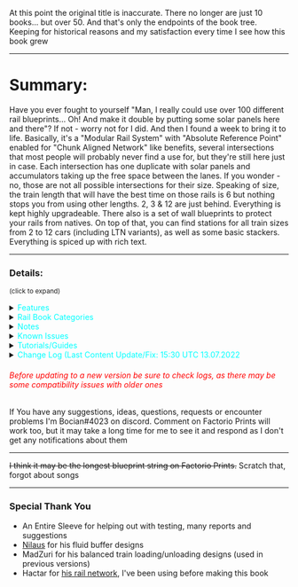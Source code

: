 At this point the original title is inaccurate. There no longer are just 10 books... but over 50. And that's only the endpoints of the book tree. Keeping for historical reasons and my satisfaction every time I see how this book grew

---

# Summary:
Have you ever fought to yourself "Man, I really could use over 100 different rail blueprints... Oh! And make it double by putting some solar panels here and there"? If not - worry not for I did. And then I found a week to bring it to life. Basically, it's a "Modular Rail System" with "Absolute Reference Point" enabled for "Chunk Aligned Network" like benefits, several intersections that most people will probably never find a use for, but they're still here just in case. Each intersection has one duplicate with solar panels and accumulators taking up the free space between the lanes. If you wonder - no, those are not all possible intersections for their size. Speaking of size, the train length that will have the best time on those rails is 6 but nothing stops you from using other lengths. 2, 3 & 12 are just behind. Everything is kept highly upgradeable. There also is a set of wall blueprints to protect your rails from natives. On top of that, you can find stations for all train sizes from 2 to 12 cars (including LTN variants), as well as some basic stackers. Everything is spiced up with rich text.

---

### Details:
<sup>(click to expand)</sup>

<details>
  <summary><span style="color:cyan">Features</summary>

<details>
  <summary><span style="color:yellow">Rails</summary>
<img src = "https://user-images.githubusercontent.com/70019596/106368255-9e538180-6348-11eb-955d-388e757714ec.png" width = 100%>
<font size = 1><div align="center"> All of them in non-solar variants | see Rail Book Categories for close ups<br>
right click & open image in new tab for better resolution
</font></div>

- All blueprints are always upgradable into their equivalents from other books placed lower on the list in the "Rail Book Categories" section as long as they are in the same category
 - many blueprints are upgradable into others from the same book or even other categories
   - some of that upgradability was sacrificed for the sake of throughput (extreme edge cases)
 - to achieve that, some blueprints don't have the best possible signal placement, but it's still perfect signalling (no 2 crosses of rail are in the same block)
- Each book comes in 2 variants:
 - standard (no ![solar panel](https://wiki.factorio.com/images/thumb/Solar_panel.png/32px-Solar_panel.png) &![accumulator](https://wiki.factorio.com/images/thumb/Accumulator.png/32px-Accumulator.png))
 - ![solar panel](https://wiki.factorio.com/images/thumb/Solar_panel.png/32px-Solar_panel.png) &![accumulator](https://wiki.factorio.com/images/thumb/Accumulator.png/32px-Accumulator.png) included because why would you want to waste so much space (aesthetics first though)
   - there are some paths left between solar panels so you can get run over by a train again
   - not a perfect ratio, I'm not a masochist and it "probably" would be impossible anyway
- Rail Spacing: ![rail](https://wiki.factorio.com/images/thumb/Straight_rail.png/32px-Straight_rail.png) - - ![rail](https://wiki.factorio.com/images/thumb/Straight_rail.png/32px-Straight_rail.png) - - - ![rail](https://wiki.factorio.com/images/thumb/Straight_rail.png/32px-Straight_rail.png) - - ![rail](https://wiki.factorio.com/images/thumb/Straight_rail.png/32px-Straight_rail.png)
- Optimized for 6 ![locomotive](https://wiki.factorio.com/images/thumb/Locomotive.png/32px-Locomotive.png)/![cargo wagon](https://wiki.factorio.com/images/thumb/Cargo_wagon.png/32px-Cargo_wagon.png) long trains, but works well with its multiples and divisors. Any length will work, those are just suggestions  ![locomotive](https://wiki.factorio.com/images/thumb/Locomotive.png/32px-Locomotive.png)/![cargo wagon](https://wiki.factorio.com/images/thumb/Cargo_wagon.png/32px-Cargo_wagon.png) (to avoid deadlocks there should be space equivalent to, or larger to the length of your longest train between intersections.)
- ![green wire](https://wiki.factorio.com/images/thumb/Green_wire.png/32px-Green_wire.png) & ![red wire](https://wiki.factorio.com/images/thumb/Red_wire.png/32px-Red_wire.png) + ![small lamp](https://wiki.factorio.com/images/thumb/Lamp.png/32px-Lamp.png) included
- Modular
- Right-Hand Drive
- Each section is 21x21 ![rail](https://wiki.factorio.com/images/thumb/Straight_rail.png/32px-Straight_rail.png) or 42x42 tiles big (books are focused on throughput for 6  ![locomotive](https://wiki.factorio.com/images/thumb/Locomotive.png/32px-Locomotive.png)/![cargo wagon](https://wiki.factorio.com/images/thumb/Cargo_wagon.png/32px-Cargo_wagon.png) trains and that is exactly the border length of the square in which all blueprints here fit, hence they are not chunk aligned)
- Grid snapping is on, so you can use them like a "chunk aligned network" (blueprints can only be placed on an artificial grid that lets you start building from 2 completely disconnected points on the map and ensures that they can still be perfectly connected, see [FFF #357](https://factorio.com/blog/post/fff-357) under the "Snapping" section)
- Every blueprint has ![landfill](https://wiki.factorio.com/images/thumb/Landfill.png/32px-Landfill.png) underlay to allow placing on water (Shift+LMB to place landfill, and LMB to place blueprint, you can also just double-click Shift+LMB)
- Pretty ![copper_cable](https://wiki.factorio.com/images/thumb/Copper_cable.png/32px-Copper_cable.png) connections

</details>


<details>
  <summary><span style="color:yellow">Stations</summary>

<img src = "https://user-images.githubusercontent.com/70019596/152643032-4d3e9b68-ad39-4577-a181-9536622db968.png" width = 100%>

<font size = 1><div align="center">
Vanilla stations and Buffers <br>
LTN Stations and depots are not visible here <br>
right click & open image in new tab for better resolution
</font></div>

- Modular design to fit all your needs
- Every station module comes in 2 variants:
   - Vanilla
   - [Logistic Train Network](https://mods.factorio.com/mods/Optera/LogisticTrainNetwork) mod compatible
- Some basic train stackers of lengths 2-12 - nothing special, but still nice to have
- Multiple buffer choices
- Depots for both vanilla and LTN
- Train Limit Control Addon blueprints included
- ![small lamp](https://wiki.factorio.com/images/thumb/Lamp.png/32px-Lamp.png) included
- Every blueprint has ![landfill](https://wiki.factorio.com/images/thumb/Landfill.png/32px-Landfill.png) underlay to allow placing on water (Shift+LMB to place landfill, and LMB to place blueprint, you can also just double-click Shift+LMB)
- Naming/symbolism/colour-coding tries to resemble that of the logistic system's components

</details>


<details>
  <summary><span style="color:yellow">Wall</summary>

<img src = "https://user-images.githubusercontent.com/70019596/106266452-b9c76b00-6228-11eb-9fc9-6e45222ec9b6.png" width = 100%>

<font size = 1><div align="center">
Wall Yoga <br>
Everything on this picture was placed from blueprints <br>
right click & open image in new tab for better resolution
</font></div>

- Every wall blueprint has grid snapping for the same grid as rails
   - There is no overlap with rails, so you never have to manually correct anything
   - They connect nicely with each other
- There are gates too, but no diagonal ones as there is no logic in the game itself that would allow for placing gates on diagonal rails
- No ![landfill](https://wiki.factorio.com/images/thumb/Landfill.png/32px-Landfill.png) underlay - who needs walls on water?
- There is a book called "Maintenance" where you can find:
   - Stations suited for maintaining your walls in good shape
   - Trains with set schedules to make use of those stations
   - A blueprint of a roboport with a buffer chest to supply your walls no matter how far from the station they span
   - Another book, with the same blueprints except for the fact that they care about artillery. It is meant to be used before you research artillery, and stations that can service artillery wagons won't work without it.


</details>
</details>

<details>
  <summary><span style="color:cyan">Rail Book Categories</summary>

- ##### Category A - Basic Blueprints
(90% of every rail network ever made)

 - <span style="color:orange">2 ![rail](https://wiki.factorio.com/images/thumb/Straight_rail.png/32px-Straight_rail.png)</span> (16bp)
 - <span style="color:cyan">2 ![rail](https://wiki.factorio.com/images/thumb/Straight_rail.png/32px-Straight_rail.png) ![solar panel](https://wiki.factorio.com/images/thumb/Solar_panel.png/32px-Solar_panel.png)</span> (16bp)

<img src = "https://user-images.githubusercontent.com/70019596/106368261-a6abbc80-6348-11eb-98d8-0dfe3476df0b.png" width = 100%>
<font size = 1><div align="center">
2 Lane Solar | Row 1: Vertical/Horizontal ends | Row 2: Vertical/Horizontal/Diagonal ends | Row 3: Diagonal ends  <br>
right click & open image in new tab for better resolution
</font></div>


 - <span style="color:orange">4 ![rail](https://wiki.factorio.com/images/thumb/Straight_rail.png/32px-Straight_rail.png)</span> (18bp)
 - <span style="color:cyan"> 4 ![rail](https://wiki.factorio.com/images/thumb/Straight_rail.png/32px-Straight_rail.png) ![solar panel](https://wiki.factorio.com/images/thumb/Solar_panel.png/32px-Solar_panel.png)</span> (18bp)

<img src = "https://user-images.githubusercontent.com/70019596/103366614-6516c000-4ac3-11eb-85a3-4aaab788c4db.png" width = 100%>
<font size = 1><div align="center">
4 Lane | Row 1: Vertical/Horizontal ends | Row 2: Vertical/Horizontal/Diagonal ends | Row 3: Diagonal ends <br>
right click & open image in new tab for better resolution
</font></div>


- ##### Category B1 - Lane Mergers/Splitters
(ends don't have equal number of lanes)

 - <span style="color:orange">4:2:1 ![rail](https://wiki.factorio.com/images/thumb/Straight_rail.png/32px-Straight_rail.png)</span> (16bp)
 - <span style="color:cyan">4:2:1 ![rail](https://wiki.factorio.com/images/thumb/Straight_rail.png/32px-Straight_rail.png) ![solar panel](https://wiki.factorio.com/images/thumb/Solar_panel.png/32px-Solar_panel.png)</span> (16bp)


<img src = "https://user-images.githubusercontent.com/70019596/106368271-b1fee800-6348-11eb-9124-0a4a7b42793d.png" width = 100%>
<font size = 1><div align="center">
4:2:1 Lan   |   No Particular Order <br>
right click & open image in new tab for better resolution
</font></div>


- ##### Category B2 - Lane Mergers/Splitters (Diagonal)
(ends don't have equal number of lanes)

 - <span style="color:orange">4:2:1 ![rail](https://wiki.factorio.com/images/thumb/Straight_rail.png/32px-Straight_rail.png) Diagonal </span>(16bp)
 - <span style="color:cyan">4:2:1 ![rail](https://wiki.factorio.com/images/thumb/Straight_rail.png/32px-Straight_rail.png) Diagonal ![solar panel](https://wiki.factorio.com/images/thumb/Solar_panel.png/32px-Solar_panel.png)</span> (16bp)

<img src = "https://user-images.githubusercontent.com/70019596/106368274-bc20e680-6348-11eb-882a-9b716e6efef5.png" width = 100%>
<font size = 1><div align="center">
4:2:1 Lane Diagonal   |   No Particular Order <br>
right click & open image in new tab for better resolution
</font></div>


- ##### Category C - Split Junctions
(not all turns are possible)

 - <span style="color:orange">2 & 4 ![rail](https://wiki.factorio.com/images/thumb/Straight_rail.png/32px-Straight_rail.png) Split</span> (23bp)
 - <span style="color:cyan">2 & 4 ![rail](https://wiki.factorio.com/images/thumb/Straight_rail.png/32px-Straight_rail.png) Split ![solar panel](https://wiki.factorio.com/images/thumb/Solar_panel.png/32px-Solar_panel.png)</span> (23bp)

<img src = "https://user-images.githubusercontent.com/70019596/103171368-f8de5700-484b-11eb-92ad-bc931ca16982.png" width = 100%>
<font size = 1><div align="center">
2 & 4 Lane Split Junctions | Row 1: Vertical/Horizontal ends | Row 2: Vertical/Horizontal/Diagonal ends | Row 3: Diagonal ends<br>
right click & open image in new tab for better resolution
</font></div>


- ##### Category D - Station Entrances/Exits
Slap one of these anywhere on your straight piece and you're good to go, you can even have multiple of them if you want

 - <span style="color:orange">Entry/Exit</span> (10bp)
 - <span style="color:cyan">Entry/Exit</span> (10bp)

<img src = "https://user-images.githubusercontent.com/70019596/104123891-e7b63f80-534d-11eb-8eef-d1fe9f8d1384.png" width = 100%>
<font size = 1><div align="center">
Station Entrance/Exit | Row 1: 2 Lanes | Row 2: 4 Lanes<br>
right click & open image in new tab for better resolution
</font></div>


 - <span style="color:orange">Entry/Exit Diagonal</span> (10bp)
 - <span style="color:cyan">Entry/Exit Diagonal</span> (10bp)

<img src = "https://user-images.githubusercontent.com/70019596/104123892-ea189980-534d-11eb-802f-53ffa8a9e12a.png" width = 100%>
<font size = 1><div align="center">
Station Entrance/Exit | Row 1: 2 Lanes | Row 2: 4 Lanes<br>
right click & open image in new tab for better resolution
</font></div>

###### *Categories do not represent book nesting
</details>


<details>
  <summary><span style="color:cyan">Notes</summary>

### Rails:

- Most of your network will consist of blueprints from Category A, Category B will find some use for sure, but these books are more specialized, and Category C will be used very rarely if at all
- Outer lanes in 4-way Intersections from 4 Lane books (category A) do not have left turns. Use Line changers provided
- Some chain signals may seem unnecessary. Their sole purpose is to divide larger blocks inside a junction into two smaller ones so the train leaves the first one faster thus allowing other trains that would also cross through that block to start accelerating faster
- Category B has some split junctions. The main difference between B and C is that category C blueprints all have the same number of lanes. Blueprints from category B don't
- Remember to leave enough space between each section with lanes crossing each other to fit the longest train that is going to use that part of your network. Otherwise, when it stops on the next signal, it WILL block trains on other lanes. That is true for any train network, not only one built with my blueprints
- No ![roboport](https://wiki.factorio.com/images/thumb/Roboport.png/32px-Roboport.png) between rails: 1. bots have a limited supply of power. 2. When it depletes, they go to recharge at the nearest roboport. 3. They go straight to their destination without considering their power reserves. That means that if you have a "C" shaped logistic network (that often forms with rails), where the distance in a straight line between both ends of this "C" is 2x greater than your bot's range, it won't reach its destination and instead, its power reserves will deplete, tan he bot will come back to where it started to recharge and try again thus falling into an endless loop
- ![copper cable](https://wiki.factorio.com/images/thumb/Copper_cable.png/32px-Copper_cable.png) look cool
- I've included the floor tiles I've created to help me make these blueprints so you can use them yourself, take inspiration or whatever else you'd like. They require [Dectorio](https://mods.factorio.com/mod/https://mods.factorio.com/mod/Dectorio) mod to work, (there is a vanilla version too, but it's not as pretty). They are made for 6 car trains, so if you're going for a different size inspiration is where it ends unless you can rescale them

### Other:

- There is a lot of Factorio's in-game Rich Text - it's awesome, believe me
- If you don't have the aforementioned mods (LTN, Dectorio) You'll get some error messages in the chat when importing this book. It only means that you won't be able to use blueprints that require those mods. All of them have vanilla friendly equivalents. You don't need those mods to make use of my blueprints
- I'm no master of LTN nor do I consider myself to be any close to one, so the logic is one of the simplest you can do. If you'd like to make something more sophisticated that would be compatible with my blueprints, go ahead, but post it as your own. Let me know, and I'll link it here

</details>



<details>
  <summary><span style="color:cyan">Known Issues</summary>
- Presumably one of the mods I'm using causes some entities to disappear seemingly at random from blueprints during their editing. Because of just how random it is I can't pinpoint which mod is causing that and therefore you may encounter some blueprints that just lack a single piece of rail or an inserter. Please report it if you do.

If you encounter something, I can't guarantee a quick response if you comment here, but I'm always hanging out on factorio discord, so you can catch me there (@Bocian#4023)
</details>



<details>
 <summary><span style="color:cyan">Tutorials/Guides</summary>
Not for this book specifically, just some general stuff explaining how things work; all you should need to know to use this book is included in blueprint tooltips. If you're still having trouble, you can contact me on discord; Bocian#4023

### Rail Network/Signalling
- [Train Signals | Factorio](https://www.youtube.com/watch?v=N6a8k5x_oV8)
- [A Guide to Signals - Factorio 0.16 train tutorial #3](https://www.youtube.com/watch?v=Q6xCGExnens)
- [Tutorial:Train signals](https://wiki.factorio.com/Tutorial:Train_signals) on Factorio Wiki
- [Getting Started with TRAINS & SIGNALS - Everything You Need To Know | Factorio Tutorial/Guide/How-to](https://www.youtube.com/watch?v=3TKBs6TD7WU)
- [Stations, Junctions, and all things deadlock - IMAGE HEAVY](https://forums.factorio.com/viewtopic.php?f=18&t=18621)
- [Factorio Train Automation](https://drive.google.com/drive/folders/0B22HAM7WzR-RdjFYZHZlX29pSVE)
- [Train Limits in 1.1 and how to Upgrade Many-to-Many Train Networks | Factorio Tutorial/Guide/How-to](https://www.youtube.com/watch?v=x2CfoEXa77M)
- And the famous 1.5-hour-long video on absolute basics: [Factorio Train Tutorial - Absolute Basics](https://www.youtube.com/watch?v=Co136r7pkTk)
There are also in-game tutorials (button under the minimap)

### Logistic Train Network
- [LTN - Logistic Train Network - Manual](https://forums.factorio.com/viewtopic.php?t=51072)
- [Guide for a Low-Effort LTN User](https://www.reddit.com/r/factorio/comments/73xyd5/guide_for_a_loweffort_ltn_user/)
- [LTN Mod Tutorial - Logistic Train Network](https://www.youtube.com/watch?v=a3ujEdPfGHk)
- [Factorio 0.17 Logistic Train Network Tutorial](https://www.youtube.com/watch?v=bpfVzfWeqj8)

</details>


<details>
  <summary><span style="color:cyan">Change Log (Last Content Update/Fix: 15:30 UTC 13.07.2022</summary>

###### <span style="color:white">18:00 UTC 22.08.2020</color>
- Added the missing accumulator to "Diagonal 4-way" from the "4 Lane Solar" book
- All non-diagonal blueprints now have grid settings to enable placing by dragging. They're placed next to the previous one but only on the horizontal or vertical axis, not on diagonals. If support for that releases I'll update them too.
- New title

###### <span style="color:white">19:00 UTC 23.08 2020</color>
- Landfill added under every blueprint to allow placing on water
- For some stupid reason, I've renamed all 45° turn blueprints to 135° previously, now it's the right way again
- Improved upgradability in and between Category A (Solar) books

###### <span style="color:white">20:00 UTC 25.08.2020</color>
- Added more pictures to description

###### <span style="color:white">13:30 UTC 23.08.2020</color>
- Added Absolute Reference Point setting to every blueprint
- Changed Non-Solar Books' color-coding from yellow to dark orange for better visibility on tooltips
- Fixed "4:2 T Junction Right" from "4:2:1 Lane" and
 "4:2:1 Lane Solar" books (one exit was 1 piece of rail too long)
- Added missing lamps to "4:2 T Junction Left" from "4:2:1 Lane" book

###### <span style="color:white">22:30 UTC 25.08.2020</color>
- Added stations for < C || < C > || < CC || < CCCC > || << CCCC || < CCCC <> CCCC > || << CCC <> CCC > trains and their simple LTN equivalents
- Added blueprints for creating stations from smaller components both for vanilla and LTN

###### <span style="color:white">12:00 UTC 26.08.2020</color>
- Added missing signals to double-headed stations
- All LTN stations now have appropriate maximum and minimum train length set

###### <span style="color:white">15:30 UTC 26.08.2020</color>
- Slightly redesigned all <CC stations and all but <<CCC<>CCC>> provider stations in order to make all stations red belt compatible 
- Added Red Belt stations (upgradable to blue belt)
- Removed the unnecessary middle power pole from all "Straight T Junction" (Category A) blueprints

###### <span style="color:white">16:00 UTC 26.08.2020</color>
- Fixed "Provider - Loading" from Rails -> Stations -> Vanilla (Red Belt) -> Station Parts (was the same blueprint as for LTN version)

###### <span style="color:white">17:00 UTC 26.0.8.2020</color>
- Added "Provider - Front & Rear" and "Requester - Front & Rear" Stations for all 12 car station books

###### <span style="color:white">01:00 UTC 27.08.2020</color>
- Redesigned all stations to make them smaller and simplify the balanced loading/unloading using MadZuri's design
- Added "Provider Front & Rear" and "Requester Front & Rear" to all 12 car stations
- Added more blueprints to "Stations Parts" books

###### <span style="color:white">15:30 UTC 27.08.2020</color>
- Added "Straight Lane Switch U-turn" and "Diagonal Lane Switch U-turn" to all 4 Lane Category A Books
- Reworked signalling in "Straight U-turn" and "Diagonal U-turn" in all 4 Lane Category A Books in order to make them upgradable to the above. Also Diagonal U)-turn" looks like a square now.
- Fixed modularity of rail blueprints with diagonal exits (previously solar panels would overlap)

###### <span style="color:white">16:30 UTC 28.08.2020</color>
- Changed some blueprints in "Station Parts" books and added new ones
- Added "Instructions" book. Inside you can find instructions on setting up MadZuri's Balanced Train Loading and my LTN Stations
- Fixed wiring in Provider stations
- Simplified LTN Station Logic "Provide Threshold" and "Request Threshold" replaced with "Provide Stack Threshold" and "Request Stack Threshold"
- Added train stations for 2L-10C Single-headed trains

###### <span style="color:white">17:30 UTC 28.0.2020</color>
- Normalized train stations
- Added train stackers
- Improved some signalling/removed misplaced "yellow state" signals

###### <span style="color:white">21:30 UTC 29.08.2020</color>
- Provider stations finally work as they should be I swear (all it took was changing "Anything" to "Everything" in inserter settings so you can just put a new station over the old one and settings will be updated)

###### <span style="color:white">12:30 UTC 31.08.2020</color>
- Fixed snapping on "2:1 Exit U-turned"

###### <span style="color:white">10:00 UTC  26.09.2020</color>
- Provider stations now have their chest number set in their arithmetic combinator for balanced loading

###### <span style="color:white">12:30 UTC 06.10.2020</color>
- Forgot to use an upgrade planner on red belt station books, fixed

###### <span style="color:white">18:00 UTC 05.12.2020</color>
- Moved signals from exits of rail blueprints to their entrances as suggested by Josch. Helps blueprints connect better by mitigating some conflicts (if you're planning to use this update on a save where you already have used older versions, you should place a signal in the middle of a big rail block that forms where old rails connect with new. That's not a perfect solution, but anything better would require replacing signalling on all old rails)
- Improved signalling on all "u-turned" blueprints from 4:2:1 books
- Changed "Diagonal U-turn" from 4 Lane books so it is upgradable to "Diagonal Lane Switch U-turn" as originally intended
- If you're playing on 1.1, Factorio saves cable connections in blueprints now, you know what that means

###### <span style="color:white">15:30 UTC 8.12.2020</color>
- Stackers for each train size now have their own books rather than all being shoved together

###### <span style="color:white">20:00 UTC 10.12.2020</color>
- I've missed all of 4:2:1 Solar book, when aligning blueprint grid after update from 06.10.2020 - Fixed
- After previous update, stackers had align to grid checked with some ridiculous values for some reason beyond my understanding- Fixed

###### <span style="color:white">12:30 UTC 13.12.2020</color>
- The reason beyond my understanding from the previous update has been understood. It has to do with changes to blueprint alignment settings in Factorio 1.1. Stations too have been affected by it - Fixed

###### <span style="color:white">19:30 UTC 18.12.2020</color>
(Compatible with older versions)
- All blueprints containing a 90° turn including the various 90° Turns have been redesigned to actually do so. Exceptions are 1) the entirety of Category B, since it was impossible to do, 2)curved/diagonal blueprints from Category C - impossible or already compatible
- Solar blueprints have been redesigned accordingly
- Overall this update increases the number of blueprints that both 2 Lane and 4 Lane 90° Turns can be upgraded into
- Great thanks to An Entire Sleeve for helping out

###### <span style="color:white">21:00 UTC 18.12.2020</color>
(Compatible with older versions)
- Added "Wall" book, containing 7 blueprints designed to protecc your trains from natives

###### <span style="color:white">1:00 UTC 27.12.2020</color>
(Compatible with older versions)
- Added "Entry/Exit" books (new category - D) containing most blueprints from category B with severe modifications (they are way better now)
- Added 4:1 4-way Intersections in 4 variants and their diagonal equivalents
- Stackers have grid snapping (again)
- Reworked blueprint naming so your eyes don't bleed anymore

###### <span style="color:white">1:00 UTC 28.12.2020</color>
(Compatible with older versions)
- Fixed signalling in category D (some blueprints had signals on the wrong side of the rail)
- deleted blueprints from category D in the 'Solar' book that had the singular lane connected to only one side of the main track

###### <span style="color:white">15:00 UTC 28.12.2020</color>
(Compatible with older versions)
- Added grid snapping to non-diagonal blueprints from category D. It actually works and it's amazing. Unfortunately, it's not possible to do this to diagonal blueprints right now

###### <span style="color:white">19:00 UTC 29.12.2020</color>
(Stations were completely reworked, but there shouldn't be any compatibility issues as long as you don't fiddle with the ones you already placed)
- Complete rework of the stations, more freedom with their setup, better belt layouts, switched from circuit-based balancing to mechanical on provider stations - thanks to this there is also less fiddling with LTN stations, no need to worry about where each wire is connected and so on. There are fewer blueprints overall and instead of having 2 separate books for red and blue belts, now there is only one with red ones, upgradable with a provided upgrade planners. Largely influenced by Nilaus's tutorials
- Added 4:2 4-way with three ends with 4 lanes and one end with 2 lanes
- Added 10 car and 5 car stackers
- It's a big update so there is more potential for bugs than normal, I'll fix them as I get reports or notice them myself

###### <span style="color:white">14:00 UTC 30.12.2020</color>
(Compatible with older versions)
- Added landfill to stackers

###### <span style="color:white">16:30 UTC 30.12.2020</color>
(Compatible with older versions)
- Lane split isn't fixed to a specific position on a straight line like it was before giving more freedom with its positioning
- 4:1 4-ways were replaced with a 4:1 4-way that actually is 4-way. 

###### <span style="color:white">22:30 UTC 30.12.2020</color>
(Compatible with older versions)
- Light on stations have been moved outside to allow for placing additional signals if one so desires
- Chests on vanilla stations have been connected with green wires for wire sorcerers

###### <span style="color:white">20:00 UTC 31.12.2020</color>
(Compatible with older versions)
- Added an outline of a  42x42 square of stone bricks to the Tiles book, it's the same size as the grid that all rail blueprints are based on, so it can be used as a placeholder for future rails
- some minor fixes like correcting spelling mistakes, changing blueprint tooltips a bit and so on

###### <span style="color:white">18:00 UTC 01.01.2021</color>
(Compatible with older versions)
- Station buffers got a bit of a remake and more have been added

###### <span style="color:white">18:30 UTC 01.01.2021</color>
(Compatible with older versions)
- Both 4 Lane Entries from Entry/Exit books had some signals on the wrong side of the rails, fixed

###### <span style="color:white">14:00 UTC 02.01.2021</color>
(Compatible with older versions)
- Added more wall blueprints
- Fixed some naming and icon errors 

###### <span style="color:white">14:30 UTC 03.01.2021</color>
(Compatible with older versions)
- Added more stackers
- Reworked stacker naming and icons

###### <span style="color:white">16:00 UTC 04.01.2021</color>
(Compatible with older versions)
- Added stations for 4 car long trains
- Added Maintenance book with a handful of blueprints to keep your walls in good shape

###### <span style="color:white">18:30 UTC 04.01.2021</color>
(Compatible with older versions)
- Walls were beautified
- Wall Maintenance requester stations are no more compact
- I LTN depots are now more compact
- Fixed wrong car numeration in LTN Depots

###### <span style="color:white">00.30 UTC 07.01.2021</color>
(Compatible with older versions)
- Wall Maintenance stations can now service artillery shells
 - Maintenance trains are now longer by 1 car (artillery wagon) which is used to transport said shells
 - There are still variants of those stations that do not have such capabilities for those who have yet to unleash the artillery's might (without artillery, the ones that can service it won't work)
- Added a U shaped wall segment (meant for surrounding U-turns
- Some more wall beautification happened, very likely to be the last

###### <span style="color:white">13:30 UTC 10.01.2021</color>
(Compatible with older versions)
- Blueprints from Entry/Exit books now have normal signals instead of chain signals at their ends, increased throughput

###### <span style="color:white">16:30 UTC 20.01.2021</color>
(Technically compatible but station names changed so you'll have to change the names of your existing stations accordingly or suffer OCD damage for the rest of the run. Alternatively, you can copy your 'Stations' book, and replace the one from this update with it to get the rest)
- Station names changed from coloured text to icons of respective logistic chests resulting in drastically reduced length
- Added 8 car stations
- Added 2 lane buffered 4-way intersections based on "Whirlpool" by Tallinu
- 4:2 4-way (2) has been improved. While It was proven impossible to make it upgradable from 2 lane 4-way, it is now symmetric and doesn't let trains change lanes resulting in higher throughput

###### <span style="color:white">17:00 UTC 20.01.2021</color>
(Compatible with older versions)
- Added 8 car stackers
- Removed unnecessary signals from diagonal stackers

###### <span style="color:white">11:00 UTC 29.01.2021</color>
(Compatible with older versions)
- Added another 4:2 4-way. This one has two 4L ends opposite of two 2L ends. Both straight and diagonal versions
- Added Power Indicators book. Who knows what's inside?
- Added Safe Rail Crossing blueprints
- With the 1.1 release it is now possible to flip blueprints using F and G. Because of this there is no reason to maintain both Left and Right versions of station buffers and as such, they were removed
- Slightly modified the "L" shaped wall so that it doesn't overlap with diagonal U-turns

###### <span style="color:white">21:30 UTC 30.01.2021</color>
(Train stop names in LTN depots have been changed - simple copy-paste will do) 
- Added Train Limit Control blueprints for vanilla Provider and Requester stations
- Added vanilla train Depots
- Added 3 more splits to 4:2:1 books
- (fix) Added green wire connecting vanilla requester stations' buffers
- All Station Buffers now have listed their storage capacity for different stack sizes
- Reworked colour-coding/symbolism in Stations book to make it more consistent
 - LTN Depots now use Roboport Icon instead of the Depot Signal and are colour-coded grey 
 - 'Stackers' book now uses purple, and books/blueprints inside it are plain white as blue was reserved for requesters

###### <span style="color:white">12:30 UTC 31.01.2021</color>
(Compatible with older versions)
- Slight improvements to signalling in 4:2:1 blueprints
- (fix) 2 Lane Safe Rail Crossing is no longer misaligned
- (fix) Solar Safe Lane Crossing blueprints now are truly solar 

###### <span style="color:white">20:30 UTC 02.02.2021</color>
(Compatible with older versions)
- Blueprint description changes/updates, more fancy rich text shenanigans
- Added 7, 9 and 11 car stations and stackers coz why not just have everything from 2 to 12 at this point. And let's not forget about the option of deleting blueprints you're never going to use

###### <span style="color:white">15:00 UTC 07.02.2021</color>
(Compatible with older versions)
- Added 1, 2 and 3 car balance fluid buffers and modified 4 car ones slightly so that it is possible to transfer information about stored fluid through a green wire. All are based on Nilaus's design.
- (fix) 7 car stacker book now has the right blueprints

###### <span style="color:white">18:00 UTC 07.02.2021</color>
(Compatible with older versions)
- (fix) Corrected that some blueprints had the wrong blueprint snapping mode or had it at all when they shouldn't

###### <span style="color:white">15:00 UTC 08.02.2021</color>
(Compatible with older versions)
- (fix) Added ONE missing belt to vanilla 1 car requester buffer ;)

###### <span style="color:white">15:00 UTC 09.02.2021</color>
(Compatible with older versions)
- Y junctions and splits are now more compact
- Added a cursed diagonal rail signal based power display
- Added a circular rail based power display (large and mini)
- Added ONION

###### <span style="color:white">12:30 UTC 10.02.2021</color>
(Compatible with older versions)
- (fix) some spelling in blueprint descriptions

###### <span style="color:white">13:00 UTC 10.02.2021</color>
(Compatible with older versions)
- small changes to wiring of 2 car fluid provider and requester buffers resulting in better pump behavior

######  <span style="color:white">17:00 UTC 08.03.2021</color>
(Compatible with older versions)
- Lamps on stations were moved to stations buffers instead to avoid collision with fluid buffers
- Improvements to grid snapping settings on station buffers
- (fix) Added missing wires on 'Provider -> 4 car fluid buffer'  connecting storage tanks to the power poles
- Some additions/changes to the "Tiles" book, I'm working on something more flexible too

######  <span style="color:white">17:30 UTC 09.03.2021</color>
(Compatible with older versions)
- In the "Tiles" book you can now find 4 new books (2 vanilla/2 modded) containing parts that let you construct new tile patterns like the pre-made ones but with custom size and rail spacing

######  <span style="color:white">12:30 UTC 13.03.2021</color>
(Compatible with older versions)
- In the previous update, I forgot to include the blueprint string

######  <span style="color:white">15:00 UTC 23.04.2021</color>
(Compatible with older versions)
- (fix) 'Non-Solar & solar -> Entry/Exit -> 4 Lane Exit (R)': a rail piece was missing

######  <span style="color:white">19:30 UTC 02.06.2021</color>
(Compatible with older versions)
- (fix) better gate behaviour in safe rail crossings, smaller probability of getting stuck inside

######  <span style="color:white">18:00 UTC 09.06.2021</color>
(Compatible with older versions)
- (fix) blueprints of gated walls didn't have gates in the dragon's teeth
- minor improvements to some tooltips (mostly aesthetic)
- changed landfill layout under safe rail crossing blueprints a bit

######  <span style="color:white">18:00 UTC 16.10.2021</color>
(You may need to change the naming scheme of your stations to be consistent with the new one if you're using a many-to-many train system or something similar, relying on station names. This console command should take care of renaming stations to the new format but only stations: ```/c
local stops = game.surfaces["nauvis"].find_entities_filtered{type="train-stop"}
for _, stop in pairs(stops) do
stop.backer_name = string.gsub(stop.backer_name, "item=", "img=item/")
stop.backer_name = string.gsub(stop.backer_name, "fluid=", "img=fluid/")
end```)
- Changed formatting for station names, so that chat messages are less cluttered and all-round more pleasant to look at
- Updated some tooltips
- Some more minor changes

######  <span style="color:white">21:30 UTC 23.01.2022</color>
(Compatible with older versions)
- maintenance train schedules updated to the latest station naming scheme
- maintenance requesters will now request a new delivery when any item goes below 20-25% (dependent on the item) of the requested amount (was 50 items below request); you can safely paste over the new blueprints over the old ones
- maintenance requester stations had their request numbers modified to require exactly 20 stacks for full delivery so that a maintenance train can carry 2 whole requesters' worth of supply
- filters in maintenance trains' wagons modified accordingly
- replaced storage chests with passive provider chests in maintenance requesters, don't even ask me it wasn't that way from the outset
- LTN providers now use filter inserters between buffer chests and trains
- Added the Whirlpool 2.0 power indicator featuring my latest achievements in Factorio animation

######  <span style="color:white">13:00 UTC 05.02.2022</color>
(Compatible with older versions)
- Added 2 new late-game unloading buffers, efficient, small and cheap
- General improvements to station buffer naming/descriptions
- Removed Station Construction Books - I'm constantly forgetting to bring them up to date with the main station books, and those main books became so customizable by now, that I don't feel like they're needed for anything anymore
- Book names now use bold font for better aesthetics

######  <span style="color:white">20:00 UTC 04.04.2022</color>
(Compatible with older versions)
- Fixed a deadlock case in the 'Entry/Exit' blueprints (not entire books, just the blueprints with 'Entry/Exit' in the name have been altered slightly)

######  <span style="color:white">10:30 UTC 31.05.2022</color>
(Compatible with older versions)
- Fixed that one of the cornerpieces in 'Gates' book was a duplicate of another one
- Changed some symbols in the 'Wall' book to more accurately represent the shape of the pieces with some more fancy symbols

######  <span style="color:white">15:00 UTC 11.06.2022</color>
(Compatible with older versions)
- Added Solar Array book. For now contains 3 designs, in variants with and without radars. Thanks to Omega for the idea and 2 of the designs.
- Fixed instructions for setting up the Train Limit Control for Vanilla Requesters (instructions for arithmetic combinators were switched)

######  <span style="color:white">13:30 UTC 22.06.2022</color>
(Compatible with older versions)
- missing rail piece in '4:2 T Junction (Left)' in '4:2:1 rail' (non soal) book fixed

######  <span style="color:white">15:30 UTC 13.07.2022</color>
(Compatible with older versions)
- Fixed 1-car fluid buffer being what the 2-car one was supposed to be
- Fixed 2-car buffer being just completely wrong

</details>

###### <span style="color:red">Before updating to a new version be sure to check logs, as there may be some compatibility issues with older ones </color>

If You have any suggestions, ideas, questions, requests or encounter problems I'm Bocian#4023 on discord. Comment on Factorio Prints will work too, but it may take a long time for me to see it and respond as I don't get any notifications about them

---

<s>I think it may be the longest blueprint string on Factorio Prints.</s> Scratch that, forgot about songs<br>

---

### Special Thank You
- An Entire Sleeve for helping out with testing, many reports and suggestions
- [Nilaus](https://www.youtube.com/channel/UCD80bzqJh1N7lOqn7n0vKTg) for his fluid buffer designs
- MadZuri for his balanced train loading/unloading designs (used in previous versions)
- Hactar for [his rail network](https://gist.github.com/HactarCE/bc85d8c49d3e686d66d181d471cd50b1), I've been using before making this book
